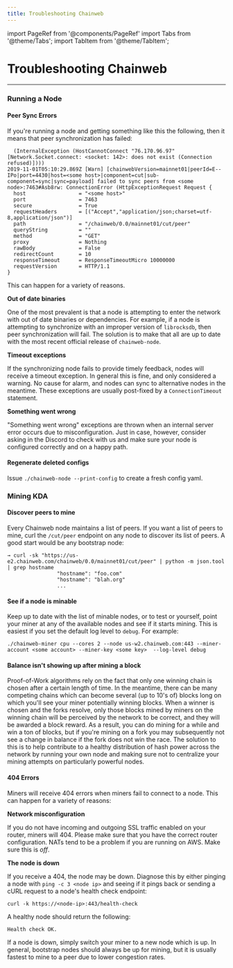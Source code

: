 ```yaml
---
title: Troubleshooting Chainweb
---
```


import PageRef from '@components/PageRef'
import Tabs from '@theme/Tabs';
import TabItem from '@theme/TabItem';

# Troubleshooting Chainweb

---

### **Running a Node** <a href="#running-a-node" id="running-a-node"></a>

#### Peer Sync Errors <a href="#peer-sync-errors" id="peer-sync-errors"></a>

If you're running a node and getting something like this the following, then it means that peer synchronization has failed:

```
  (InternalException (HostCannotConnect "76.170.96.97" [Network.Socket.connect: <socket: 142>: does not exist (Connection refused)])))
2019-11-01T05:10:29.869Z [Warn] [chainwebVersion=mainnet01|peerId=E--IPo|port=4430|host=<some host>|component=cut|sub-component=sync|sync=payload] failed to sync peers from <some node>:7463#Asb8rw: ConnectionError (HttpExceptionRequest Request {
  host                 = "<some host>"
  port                 = 7463
  secure               = True
  requestHeaders       = [("Accept","application/json;charset=utf-8,application/json")]
  path                 = "/chainweb/0.0/mainnet01/cut/peer"
  queryString          = ""
  method               = "GET"
  proxy                = Nothing
  rawBody              = False
  redirectCount        = 10
  responseTimeout      = ResponseTimeoutMicro 10000000
  requestVersion       = HTTP/1.1
}
```

This can happen for a variety of reasons.

**Out of date binaries**

One of the most prevalent is that a node is attempting to enter the network with out of date binaries or dependencies. For example, if a node is attempting to synchronize with an improper version of `librocksdb`, then peer synchronization will fail. The solution is to make that all are up to date with the most recent official release of `chainweb-node`.

**Timeout exceptions**

If the synchronizing node fails to provide timely feedback, nodes will receive a timeout exception. In general this is fine, and only considered a warning. No cause for alarm, and nodes can sync to alternative nodes in the meantime. These exceptions are usually post-fixed by a `ConnectionTimeout` statement.

**Something went wrong**

"Something went wrong" exceptions are thrown when an internal server error occurs due to misconfiguration. Just in case, however, consider asking in the Discord to check with us and make sure your node is configured correctly and on a happy path.

#### Regenerate deleted configs <a href="#regenerate-deleted-configs" id="regenerate-deleted-configs"></a>

Issue `./chainweb-node --print-config` to create a fresh config yaml.

### **Mining KDA** <a href="#mining-kda" id="mining-kda"></a>

#### Discover peers to mine <a href="#discover-peers-to-mine" id="discover-peers-to-mine"></a>

Every Chainweb node maintains a list of peers. If you want a list of peers to mine, curl the `/cut/peer` endpoint on any node to discover its list of peers. A good start would be any bootstrap node:

```
→ curl -sk "https://us-e2.chainweb.com/chainweb/0.0/mainnet01/cut/peer" | python -m json.tool | grep hostname
                "hostname": "foo.com"
                "hostname": "blah.org"
                ...
```

#### See if a node is minable <a href="#see-if-a-node-is-minable" id="see-if-a-node-is-minable"></a>

Keep up to date with the list of minable nodes, or to test or yourself, point your miner at any of the available nodes and see if it starts mining. This is easiest if you set the default log level to `debug`. For example:

```
./chainweb-miner cpu --cores 2 --node us-w2.chainweb.com:443 --miner-account <some account> --miner-key <some key>  --log-level debug
```

#### Balance isn't showing up after mining a block <a href="#balance-isnt-showing-up-after-mining-a-block" id="balance-isnt-showing-up-after-mining-a-block"></a>

Proof-of-Work algorithms rely on the fact that only one winning chain is chosen after a certain length of time. In the meantime, there can be many competing chains which can become several (up to 10's of) blocks long on which you'll see your miner potentially winning blocks. When a winner is chosen and the forks resolve, only those blocks mined by miners on the winning chain will be perceived by the network to be correct, and they will be awarded a block reward. As a result, you can do mining for a while and win a ton of blocks, but if you're mining on a fork you may subsequently not see a change in balance if the fork does not win the race. The solution to this is to help contribute to a healthy distribution of hash power across the network by running your own node and making sure not to centralize your mining attempts on particularly powerful nodes.

#### 404 Errors <a href="#404-errors" id="404-errors"></a>

Miners will receive 404 errors when miners fail to connect to a node. This can happen for a variety of reasons:

**Network misconfiguration**

If you do not have incoming and outgoing SSL traffic enabled on your router, miners will 404. Please make sure that you have the correct router configuration. NATs tend to be a problem if you are running on AWS. Make sure this is _off_.

**The node is down**

If you receive a 404, the node may be down. Diagnose this by either pinging a node with `ping -c 3 <node ip>` and seeing if it pings back or sending a cURL request to a node's health check endpoint:

```
curl -k https://<node-ip>:443/health-check
```

A healthy node should return the following:

```
Health check OK.
```

If a node is down, simply switch your miner to a new node which is up. In general, bootstrap nodes should always be up for mining, but it is usually fastest to mine to a peer due to lower congestion rates.
